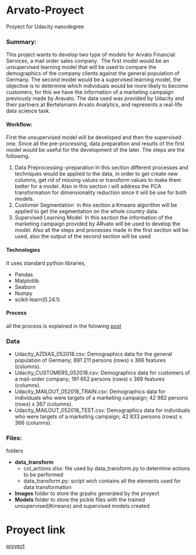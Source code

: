 # Arvato-Proyect
Proyect for Udacity nanodegree

### Summary:
This project wants to develop two type of models for Arvato Financial Services, a mail order sales company. 
The first model would be an unsupervised learning model that will be used to compare the demographics of the company clients against the general population of Germany.
The second model would be a supervised learning model, the objective is to determine which individuals would be more likely to become customers, for this we have the information of a marketing campaign previously made by Aravato.
The data used was provided by Udacity and their partners at Bertelsmann Arvato Analytics, and represents a real-life data science task.

#### Workflow:
First the unsupervised model will be developed and then the supervised one. Since all the pre-processing, data preparation and results of the first model would be useful for the development of the later. The steps are the following.
1. Data Preprocessing - preparation
In this section different processes and techniques would be applied to the data, in order to get create new columns, get rid of missing values or transform values to make them better for a model.
Also in this section i will address the PCA transformation for dimensionality reduction since it will be use for both models.
2. Customer Segmentation 
in this section a Kmeans algorithm will be applied to get the segmentation on the whole country data.
3. Supervised Learning Model 
In this section the information of the marketing campaign provided by ARvato will be used to develop the model. Also all the steps and processes made in the first section will be used, also the output of the second section will be used

#### Technologies
It uses standard python libraries,
   * Pandas
   * Matplotlib
   * Seaborn
   * Numpy
   * scikit-learn(0.24.1)

#### Process
all the process is explained in the folowing [post](https://paulguzcas984.medium.com/customer-segmentation-report-for-arvato-financial-services-b44979683ed)

### Data
* Udacity_AZDIAS_052018.csv: Demographics data for the general population of Germany; 891 211 persons (rows) x 366 features (columns).
* Udacity_CUSTOMERS_052018.csv: Demographics data for customers of a mail-order company; 191 652 persons (rows) x 369 features (columns).
* Udacity_MAILOUT_052018_TRAIN.csv: Demographics data for individuals who were targets of a marketing campaign; 42 982 persons (rows) x 367 (columns).
* Udacity_MAILOUT_052018_TEST.csv: Demographics data for individuals who were targets of a marketing campaign; 42 833 persons (rows) x 366 (columns).
### Files:
folders 
* **data_transform**
    * col_actions.xlsx: file used by data_transform.py to determine actions to be performed
    * data_transform.py:  script wich contains all the elements used for data transformation
* **Images**
    folder to store the grpahs generated by the proyect
* **Models**
    folder to store the pickle files with the trained unsupervised(Kmeans) and supervised models created
# Proyect link
[proyect](https://github.com/paulguz261/Arvato-Proyect)
